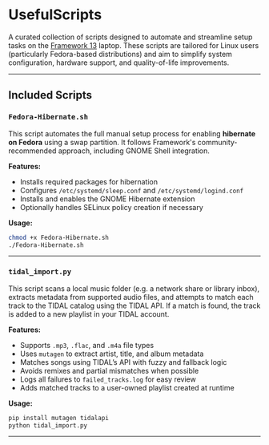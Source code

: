 # UsefulScripts

A curated collection of scripts designed to automate and streamline setup tasks on the [Framework 13](https://frame.work) laptop. These scripts are tailored for Linux users (particularly Fedora-based distributions) and aim to simplify system configuration, hardware support, and quality-of-life improvements.

---

## Included Scripts

### `Fedora-Hibernate.sh`

This script automates the full manual setup process for enabling **hibernate on Fedora** using a swap partition. It follows Framework's community-recommended approach, including GNOME Shell integration.

**Features:**
- Installs required packages for hibernation
- Configures `/etc/systemd/sleep.conf` and `/etc/systemd/logind.conf`
- Installs and enables the GNOME Hibernate extension
- Optionally handles SELinux policy creation if necessary

**Usage:**
```bash
chmod +x Fedora-Hibernate.sh
./Fedora-Hibernate.sh
```
---

### `tidal_import.py`

This script scans a local music folder (e.g. a network share or library inbox), extracts metadata from supported audio files, and attempts to match each track to the TIDAL catalog using the TIDAL API. If a match is found, the track is added to a new playlist in your TIDAL account.

**Features:**
- Supports `.mp3`, `.flac`, and `.m4a` file types
- Uses `mutagen` to extract artist, title, and album metadata
- Matches songs using TIDAL’s API with fuzzy and fallback logic
- Avoids remixes and partial mismatches when possible
- Logs all failures to `failed_tracks.log` for easy review
- Adds matched tracks to a user-owned playlist created at runtime

**Usage:**
```bash
pip install mutagen tidalapi
python tidal_import.py
```
---
